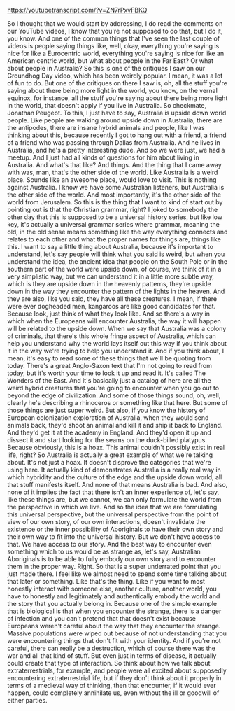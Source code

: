 https://youtubetranscript.com/?v=ZN7rPxvFBKQ

 So I thought that we would start by addressing, I do read the comments on our YouTube videos, I know that you're not supposed to do that, but I do it, you know. And one of the common things that I've seen the last couple of videos is people saying things like, well, okay, everything you're saying is nice for like a Eurocentric world, everything you're saying is nice for like an American centric world, but what about people in the Far East? Or what about people in Australia? So this is one of the critiques I saw on our Groundhog Day video, which has been weirdly popular. I mean, it was a lot of fun to do. But one of the critiques on there I saw is, oh, all the stuff you're saying about there being more light in the world, you know, on the vernal equinox, for instance, all the stuff you're saying about there being more light in the world, that doesn't apply if you live in Australia. So checkmate, Jonathan Peugeot. To this, I just have to say, Australia is upside down world people. Like people are walking around upside down in Australia, there are the antipodes, there are insane hybrid animals and people, like I was thinking about this, because recently I got to hang out with a friend, a friend of a friend who was passing through Dallas from Australia. And he lives in Australia, and he's a pretty interesting dude. And so we were just, we had a meetup. And I just had all kinds of questions for him about living in Australia. And what's that like? And things. And the thing that I came away with was, man, that's the other side of the world. Like Australia is a weird place. Sounds like an awesome place, would love to visit. This is nothing against Australia. I know we have some Australian listeners, but Australia is the other side of the world. And most importantly, it's the other side of the world from Jerusalem. So this is the thing that I want to kind of start out by pointing out is that the Christian grammar, right? I joked to somebody the other day that this is supposed to be a universal history series, but like low key, it's actually a universal grammar series where grammar, meaning the old, in the old sense means something like the way everything connects and relates to each other and what the proper names for things are, things like this. I want to say a little thing about Australia, because it's important to understand, let's say people will think what you said is weird, but when you understand the idea, the ancient idea that people on the South Pole or in the southern part of the world were upside down, of course, we think of it in a very simplistic way, but we can understand it in a little more subtle way, which is they are upside down in the heavenly patterns, they're upside down in the way they encounter the pattern of the lights in the heaven. And they are also, like you said, they have all these creatures. I mean, if there were ever dogheaded men, kangaroos are like good candidates for that. Because look, just think of what they look like. And so there's a way in which when the Europeans will encounter Australia, the way it will happen will be related to the upside down. When we say that Australia was a colony of criminals, that there's this whole fringe aspect of Australia, which can help you understand why the world lays itself out this way if you think about it in the way we're trying to help you understand it. And if you think about, I mean, it's easy to read some of these things that we'll be quoting from today. There's a great Anglo-Saxon text that I'm not going to read from today, but it's worth your time to look it up and read it. It's called The Wonders of the East. And it's basically just a catalog of here are all the weird hybrid creatures that you're going to encounter when you go out to beyond the edge of civilization. And some of those things sound, oh, well, clearly he's describing a rhinoceros or something like that here. But some of those things are just super weird. But also, if you know the history of European colonization exploration of Australia, when they would send animals back, they'd shoot an animal and kill it and ship it back to England. And they'd get it at the academy in England. And they'd open it up and dissect it and start looking for the seams on the duck-billed platypus. Because obviously, this is a hoax. This animal couldn't possibly exist in real life, right? So Australia is actually a great example of what we're talking about. It's not just a hoax. It doesn't disprove the categories that we're using here. It actually kind of demonstrates Australia is a really real way in which hybridity and the culture of the edge and the upside down world, all that stuff manifests itself. And none of that means Australia is bad. And also, none of it implies the fact that there isn't an inner experience of, let's say, like these things are, but we cannot, we can only formulate the world from the perspective in which we live. And so the idea that we are formulating this universal perspective, but the universal perspective from the point of view of our own story, of our own interactions, doesn't invalidate the existence or the inner possibility of Aboriginals to have their own story and their own way to fit into the universal history. But we don't have access to that. We have access to our story. And the best way to encounter even something which to us would be as strange as, let's say, Australian Aboriginals is to be able to fully embody our own story and to encounter them in the proper way. Right. So that is a super underrated point that you just made there. I feel like we almost need to spend some time talking about that later or something. Like that's the thing. Like if you want to most honestly interact with someone else, another culture, another world, you have to honestly and legitimately and authentically embody the world and the story that you actually belong in. Because one of the simple example that is biological is that when you encounter the strange, there is a danger of infection and you can't pretend that that doesn't exist because Europeans weren't careful about the way that they encounter the strange. Massive populations were wiped out because of not understanding that you were encountering things that don't fit with your identity. And if you're not careful, there can really be a destruction, which of course there was the war and all that kind of stuff. But even just in terms of disease, it actually could create that type of interaction. So think about how we talk about extraterrestrials, for example, and people were all excited about supposedly encountering extraterrestrial life, but if they don't think about it properly in terms of a medieval way of thinking, then that encounter, if it would ever happen, could completely annihilate us, even without the ill or goodwill of either parties.